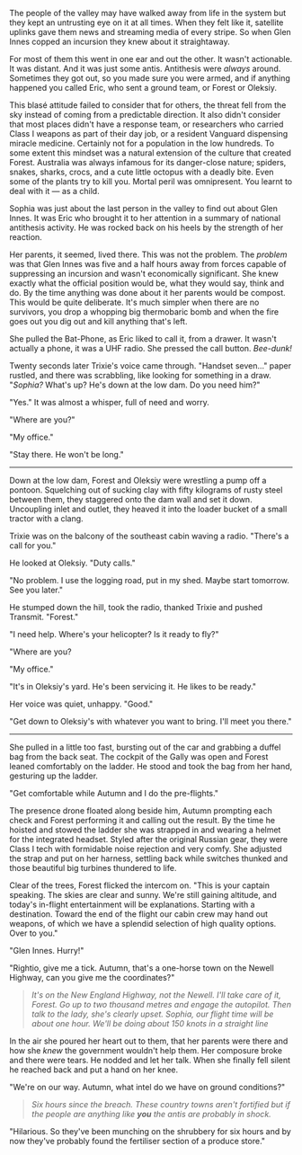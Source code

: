 The people of the valley may have walked away from life in the system but they kept an untrusting eye on it at all times. When they felt like it, satellite uplinks gave them news and streaming media of every stripe. So when Glen Innes copped an incursion they knew about it straightaway. 

For most of them this went in one ear and out the other. It wasn't actionable. It was distant. And it was just some antis. Antithesis were _always_ around. Sometimes they got out, so you made sure you were armed, and if anything happened you called Eric, who sent a ground team, or Forest or Oleksiy.

This blas&eacute; attitude failed to consider that for others, the threat fell from the sky instead of coming from a predictable direction. It also didn't consider that most places didn't have a response team, or researchers who carried Class I weapons as part of their day job, or a resident Vanguard dispensing miracle medicine. Certainly not for a population in the low hundreds. To some extent this mindset was a natural extension of the culture that created Forest. Australia was always infamous for its danger-close nature; spiders, snakes, sharks, crocs, and a cute little octopus with a deadly bite. Even some of the plants try to kill you. Mortal peril was omnipresent. You learnt to deal with it &mdash; as a child.

Sophia was just about the last person in the valley to find out about Glen Innes. It was Eric who brought it to her attention in a summary of national antithesis activity. He was rocked back on his heels by the strength of her reaction.

Her parents, it seemed, lived there. This was not the problem. The _problem_ was that Glen Innes was five and a half hours away from forces capable of suppressing an incursion and wasn't economically significant. She knew exactly what the official position would be, what they would say, think and do. By the time anything was done about it her parents would be compost. This would be quite deliberate. It's much simpler when there are no survivors, you drop a whopping big thermobaric bomb and when the fire goes out you dig out and kill anything that's left.

She pulled the Bat-Phone, as Eric liked to call it, from a drawer. It wasn't actually a phone, it was a UHF radio. She pressed the call button. _Bee-dunk!_ 

Twenty seconds later Trixie's voice came through. "Handset seven..." paper rustled, and there was scrabbling, like looking for something in a draw. "_Sophia?_ What's up? He's down at the low dam. Do you need him?"

"Yes." It was almost a whisper, full of need and worry.

"Where are you?"

"My office."

"Stay there. He won't be long."

---

Down at the low dam, Forest and Oleksiy were wrestling a pump off a pontoon. Squelching out of sucking clay with fifty kilograms of rusty steel between them, they staggered onto the dam wall and set it down. Uncoupling inlet and outlet, they heaved it into the loader bucket of a small tractor with a clang. 

Trixie was on the balcony of the southeast cabin waving a radio. "There's a call for you."

He looked at Oleksiy. "Duty calls."

"No problem. I use the logging road, put in my shed. Maybe start tomorrow. See you later."

He stumped down the hill, took the radio, thanked Trixie and pushed Transmit. "Forest."

"I need help. Where's your helicopter? Is it ready to fly?"

"Where are you?

"My office."

"It's in Oleksiy's yard. He's been servicing it. He likes to be ready."

Her voice was quiet, unhappy. "Good."

"Get down to Oleksiy's with whatever you want to bring. I'll meet you there."

---

She pulled in a little too fast, bursting out of the car and grabbing a duffel bag from the back seat. The cockpit of the Gally was open and Forest leaned comfortably on the ladder. He stood and took the bag from her hand, gesturing up the ladder.

"Get comfortable while Autumn and I do the pre-flights."

The presence drone floated along beside him, Autumn prompting each check and Forest performing it and calling out the result. By the time he hoisted and stowed the ladder she was strapped in and wearing a helmet for the integrated headset. Styled after the original Russian gear, they were Class I tech with formidable noise rejection and very comfy. She adjusted the strap and put on her harness, settling back while switches thunked and those beautiful big turbines thundered to life.

Clear of the trees, Forest flicked the intercom on. "This is your captain speaking. The skies are clear and sunny. We're still gaining altitude, and today's in-flight entertainment will be explanations. Starting with a destination. Toward the end of the flight our cabin crew may hand out weapons, of which we have a splendid selection of high quality options. Over to you."

"Glen Innes. Hurry!"

"Rightio, give me a tick. Autumn, that's a one-horse town on the Newell Highway, can you give me the coordinates?"

> _It's on the New England Highway, not the Newell. I'll take care of it, Forest. Go up to two thousand metres and engage the autopilot. Then talk to the lady, she's clearly upset. Sophia, our flight time will be about one hour. We'll be doing about 150 knots in a straight line_

In the air she poured her heart out to them, that her parents were there and how she _knew_ the government wouldn't help them. Her composure broke and there were tears. He nodded and let her talk. When she finally fell silent he reached back and put a hand on her knee. 

"We're on our way. Autumn, what intel do we have on ground conditions?"

> _Six hours since the breach. These country towns aren't fortified but if the people are anything like **you** the antis are probably in shock._

"Hilarious. So they've been munching on the shrubbery for six hours and by now they've probably found the fertiliser section of a produce store."
